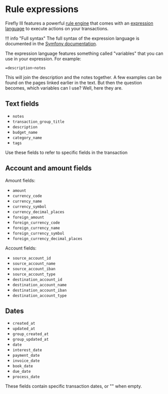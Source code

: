 # Rule expressions

Firefly III features a powerful [rule engine](../../how-to/firefly-iii/features/rules.md) that comes with an [expression language](../../how-to/firefly-iii/features/expressions.md) to execute actions on your transactions.

!!! info "Full syntax"
    The full syntax of the expression language is documented in the [Symfony documentation](https://symfony.com/doc/current/reference/formats/expression_language.html).

The expression language features something called "variables" that you can use in your expression. For example:

```plaintext
=description~notes
```

This will join the description and the notes together. A few examples can be found on the pages linked earlier in the text. But then the question becomes, which variables can I use? Well, here they are.

## Text fields

- `notes`
- `transaction_group_title`
- `description`
- `budget_name`
- `category_name`
- `tags`

Use these fields to refer to specific fields in the transaction

## Account and amount fields

Amount fields:

- `amount`
- `currency_code`
- `currency_name`
- `currency_symbol`
- `currency_decimal_places`
- `foreign_amount`
- `foreign_currency_code`
- `foreign_currency_name`
- `foreign_currency_symbol`
- `foreign_currency_decimal_places`

Account fields: 

- `source_account_id`
- `source_account_name`
- `source_account_iban`
- `source_account_type`
- `destination_account_id`
- `destination_account_name`
- `destination_account_iban`
- `destination_account_type`

## Dates

- `created_at`
- `updated_at`
- `group_created_at`
- `group_updated_at`
- `date`
- `interest_date`
- `payment_date`
- `invoice_date`
- `book_date`
- `due_date`
- `process_date`

These fields contain specific transaction dates, or "" when empty.
